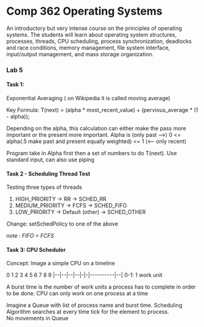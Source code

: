 # Comp 362 Operating Systems
An introductory but very intense course on the principles of operating systems. The students will learn about operating system structures, processes, threads, CPU scheduling, process synchronization, deadlocks and race conditions, memory management, file system interface, input/output management, and mass storage organization.

### Lab 5
#### Task 1:

Exponential Averaging ( on Wikipedia it is called moving average)

Key Formula: T(next) =  (alpha * most_recent_value) + (pervious_average * (1 - alpha));

Depending on the alpha, this calculation can either make the pass more important or the present more important. Alpha is (only past -->) 0 <= alpha(.5 make past and present equally weighted)  <= 1 (<-- only recent)

Program take in Alpha first then a set of numbers to do T(next).
Use standard input, can also use piping


#### Task 2 - Scheduling Thread Test

Testing three types of threads

1. HIGH_PRIORITY → RR → SCHED_RR
2. MEDIUM_PRIORITY → FCFS → SCHED_FIFO
3. LOW_PRIORITY → Default (other) → SCHED_OTHER
 
Change: setSchedPolicy to one of the above

*note : FIFO = FCFS*

#### Task 3: CPU Scheduler
Concept: 
Image a simple CPU on a timeline

0 1 2 3 4 5 6 7 8 9
|--|--|--|--|-|-|----------|--|
0-1: 1 work unit

A burst time is the number of work units a process has to complete in order to be done.
CPU can only work on one process at a time

Imagine a Queue with list of process name and burst time.
Scheduling Algorithm searches at every time tick for the element to process.  
No movements in Queue

